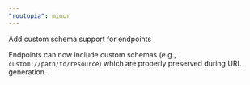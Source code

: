 ```yaml
---
"routopia": minor
---
```


Add custom schema support for endpoints

Endpoints can now include custom schemas (e.g., `custom://path/to/resource`) which are properly preserved during URL generation.
